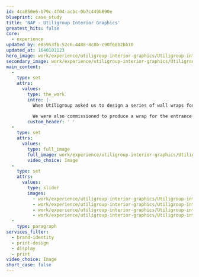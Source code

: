 ```yaml
---
id: 4ca850e6-b79c-4f04-acbc-0b7c449b890e
blueprint: case_study
title: 'NAP - Utiligroup Interior Graphics'
greatest_hits: false
core:
  - experience
updated_by: e85953fb-52c6-4488-8c8b-c90f68b2bb10
updated_at: 1640101123
hero_image: work/experience/utiligroup-interior-graphics/Utiligroup-interior-graphics2.jpg
secondary_image: work/experience/utiligroup-interior-graphics/Utiligroup-interior-graphics.jpg
main_content:
  -
    type: set
    attrs:
      values:
        type: the_work
        intro: |-
          When Utiligroup asked us to design a series of wall wraps for their meeting rooms, we created a concept inspired by technology and forward thinking. Utiligroup liked the idea so much that they named the three meeting rooms Cloud, Computer and Internet. 

          We were also commissioned to produce a wrap for the entrance to the Utiligroup premises, which gave us us the chance to create an impactful and memorable welcome wall. For this design, we used a mix of contemporary fonts and bold, captivating colours - all of which are a true reflection of Utiligroup’s bold brand identity.
        custom_header: ' '
  -
    type: set
    attrs:
      values:
        type: full_image
        full_image: work/experience/utiligroup-interior-graphics/Utiligroup-interior-graphics3.jpg
        video_choice: Image
  -
    type: set
    attrs:
      values:
        type: slider
        images:
          - work/experience/utiligroup-interior-graphics/Utiligroup-interior-graphics4.jpg
          - work/experience/utiligroup-interior-graphics/Utiligroup-interior-graphics.jpg
          - work/experience/utiligroup-interior-graphics/Utiligroup-interior-graphics5.jpg
          - work/experience/utiligroup-interior-graphics/Utiligroup-interior-graphics7.jpg
  -
    type: paragraph
services_filter:
  - brand-identity
  - print-design
  - display
  - print
video_choice: Image
short_case: false
---
```

